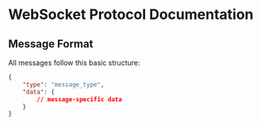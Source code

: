 # WebSocket Protocol Documentation

## Message Format
All messages follow this basic structure:
```json
{
    "type": "message_type",
    "data": {
        // message-specific data
    }
}
